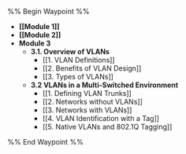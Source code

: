 %% Begin Waypoint %%
- **[[Module 1]]**
- **[[Module 2]]**
- **Module 3**
	- **3.1. Overview of VLANs**
		- [[1. VLAN Definitions]]
		- [[2. Benefits of VLAN Design]]
		- [[3. Types of VLANs]]
	- **3.2 VLANs in a Multi-Switched Environment**
		- [[1. Defining VLAN Trunks]]
		- [[2. Networks without VLANs]]
		- [[3. Networks with VLANs]]
		- [[4. VLAN Identification with a Tag]]
		- [[5. Native VLANs and 802.1Q Tagging]]

%% End Waypoint %%

